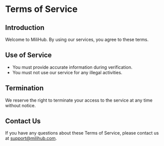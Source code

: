 # Terms of Service

## Introduction
Welcome to MiliHub. By using our services, you agree to these terms.

## Use of Service
- You must provide accurate information during verification.
- You must not use our service for any illegal activities.

## Termination
We reserve the right to terminate your access to the service at any time without notice.

## Contact Us
If you have any questions about these Terms of Service, please contact us at support@milihub.com.

